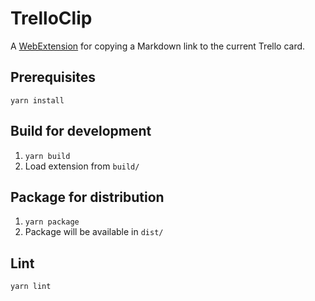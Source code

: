 # TrelloClip

A
[WebExtension](https://developer.mozilla.org/en-US/docs/Mozilla/Add-ons/WebExtensions)
for copying a Markdown link to the current Trello card.

## Prerequisites

`yarn install`

## Build for development

1. `yarn build`
2. Load extension from `build/`

## Package for distribution

1. `yarn package`
2. Package will be available in `dist/`

## Lint

`yarn lint`
